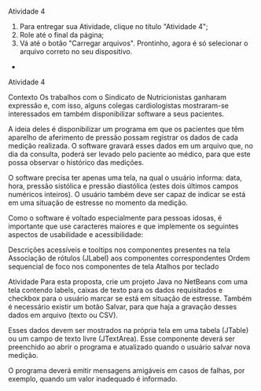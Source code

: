 Atividade 4
1) Para entregar sua Atividade, clique no título "Atividade 4";
2) Role até o final da página;
3) Vá até o botão "Carregar arquivos". Prontinho, agora é só selecionar o arquivo correto no seu dispositivo.
+
Atividade 4
 
Contexto
Os trabalhos com o Sindicato de Nutricionistas ganharam expressão e, com isso, alguns colegas cardiologistas mostraram-se interessados em também disponibilizar software a seus pacientes.
 
A ideia deles é disponibilizar um programa em que os pacientes que têm aparelho de aferimento de pressão possam registrar os dados de cada medição realizada. O software gravará esses dados em um arquivo que, no dia da consulta, poderá ser levado pelo paciente ao médico, para que este possa observar o histórico das medições.
 
O software precisa ter apenas uma tela, na qual o usuário informa: data, hora, pressão sistólica e pressão diastólica (estes dois últimos campos numéricos inteiros). O usuário também deve ser capaz de indicar se está em uma situação de estresse no momento da medição.
 
Como o software é voltado especialmente para pessoas idosas, é importante que use caracteres maiores e que implemente os seguintes aspectos de usabilidade e acessibilidade:
 
Descrições acessíveis e tooltips nos componentes presentes na tela
Associação de rótulos (JLabel) aos componentes correspondentes
Ordem sequencial de foco nos componentes de tela
Atalhos por teclado
 
Atividade
Para esta proposta, crie um projeto Java no NetBeans com uma tela contendo labels, caixas de texto para os dados requisitados e checkbox para o usuário marcar se está em situação de estresse. Também é necessário existir um botão Salvar, para que haja a gravação desses dados em arquivo (texto ou CSV).
 
Esses dados devem ser mostrados na própria tela em uma tabela (JTable) ou um campo de texto livre (JTextArea). Esse componente deverá ser preenchido ao abrir o programa e atualizado quando o usuário salvar nova medição.
 
O programa deverá emitir mensagens amigáveis em casos de falhas, por exemplo, quando um valor inadequado é informado.